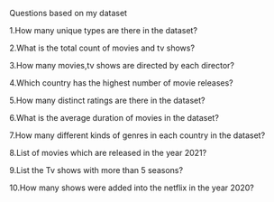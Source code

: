 
Questions based on my dataset

1.How many unique types are there in the dataset?

2.What is the total count of movies and tv shows?

3.How many movies,tv shows are directed by each director?

4.Which country has the highest number of movie releases?

5.How many distinct ratings are there in the dataset?

6.What is the average duration of movies in the dataset?

7.How many different kinds of genres in each country in the dataset?

8.List of movies which are released in the year 2021?

9.List the Tv shows with more than 5 seasons?

10.How many shows were added into the netflix in the year 2020?




